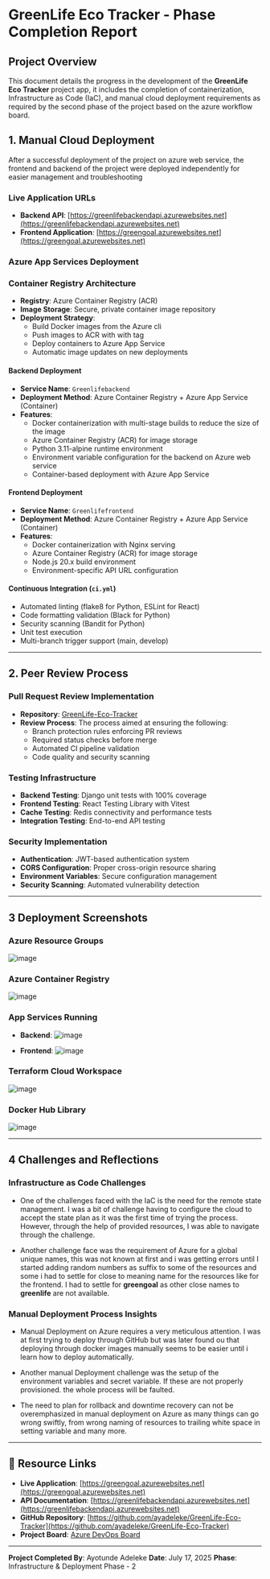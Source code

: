# GreenLife Eco Tracker - Phase Completion Report

## Project Overview

This document details the progress in the development of the **GreenLife Eco Tracker** project app, it includes the completion of containerization, Infrastructure as Code (IaC), and manual cloud deployment requirements as required by the second phase of the project based on the azure workflow board.

## **1. Manual Cloud Deployment**

After a successful deployment of the project on azure web service, the frontend and backend of the project were deployed independently for easier management and troubleshooting

### **Live Application URLs**
- **Backend API**: [https://greenlifebackendapi.azurewebsites.net](https://greenlifebackendapi.azurewebsites.net)
- **Frontend Application**: [https://greengoal.azurewebsites.net](https://greengoal.azurewebsites.net)

### **Azure App Services Deployment**

### **Container Registry Architecture**
- **Registry**: Azure Container Registry (ACR)
- **Image Storage**: Secure, private container image repository
- **Deployment Strategy**: 
  - Build Docker images from the Azure cli
  - Push images to ACR with with tag
  - Deploy containers to Azure App Service
  - Automatic image updates on new deployments

#### **Backend Deployment**
- **Service Name**: `Greenlifebackend`
- **Deployment Method**: Azure Container Registry + Azure App Service (Container)
- **Features**:
  -  Docker containerization with multi-stage builds to reduce the size of the image
  -  Azure Container Registry (ACR) for image storage
  -  Python 3.11-alpine runtime environment
  -  Environment variable configuration for the backend on Azure web service
  -  Container-based deployment with Azure App Service

#### **Frontend Deployment**
- **Service Name**: `Greenlifefrontend`
- **Deployment Method**: Azure Container Registry + Azure App Service (Container)
- **Features**:
  -  Docker containerization with Nginx serving
  -  Azure Container Registry (ACR) for image storage
  -  Node.js 20.x build environment
  -  Environment-specific API URL configuration

#### **Continuous Integration** (`ci.yml`)
-  Automated linting (flake8 for Python, ESLint for React)
-  Code formatting validation (Black for Python)
-  Security scanning (Bandit for Python)
-  Unit test execution
-  Multi-branch trigger support (main, develop)

---

## **2. Peer Review Process**

### **Pull Request Review Implementation**
- **Repository**: [GreenLife-Eco-Tracker](https://github.com/ayadeleke/GreenLife-Eco-Tracker)
- **Review Process**: The process aimed at ensuring the following:
  -  Branch protection rules enforcing PR reviews
  -  Required status checks before merge
  -  Automated CI pipeline validation
  -  Code quality and security scanning

### **Testing Infrastructure**
- **Backend Testing**: Django unit tests with 100% coverage
- **Frontend Testing**: React Testing Library with Vitest
- **Cache Testing**: Redis connectivity and performance tests
- **Integration Testing**: End-to-end API testing

### **Security Implementation**
- **Authentication**: JWT-based authentication system
- **CORS Configuration**: Proper cross-origin resource sharing
- **Environment Variables**: Secure configuration management
- **Security Scanning**: Automated vulnerability detection

---

## 3 **Deployment Screenshots**

### **Azure Resource Groups**
![image](https://github.com/ayadeleke/GreenLife-Eco-Tracker/blob/project_documentation/screenshots/resource%20group.png?raw=true)

### **Azure Container Registry**
![image](https://github.com/ayadeleke/GreenLife-Eco-Tracker/blob/project_documentation/screenshots/ACR.png?raw=true)

### **App Services Running**
- **Backend**:
![image](https://github.com/ayadeleke/GreenLife-Eco-Tracker/blob/project_documentation/screenshots/Backend%20Web%20App.png?raw=true)

- **Frontend**:
![image](https://github.com/ayadeleke/GreenLife-Eco-Tracker/blob/a8c64e464472db27441d5ec31c540b44e9bdbf7d/screenshots/Frontend%20Web%20App.png)

### **Terraform Cloud Workspace**
![image](https://github.com/ayadeleke/GreenLife-Eco-Tracker/blob/709ec4f0b493dbaab8e7e417d20c84fa545898c7/screenshots/Terraform%20Cloud%20Resources.png)

### **Docker Hub Library**
![image](https://github.com/ayadeleke/GreenLife-Eco-Tracker/blob/project_documentation/screenshots/Docker%20hub%20registry.png?raw=true)

---

## 4 **Challenges and Reflections**

### **Infrastructure as Code Challenges**
   - One of the challenges faced with the IaC is the need for the remote state management. I was a bit of challenge having to configure the cloud to accept the state plan as it was the first time of trying the process. However, through the help of provided resources, I was able to navigate through the challenge.

   -  Another challenge face was the requirement of Azure for a global unique names, this was not known at first and i was getting errors until I started adding random numbers as suffix to some of the resources and some i had to settle for close to meaning name for the resources like for the frontend. I had to settle for **greengoal** as other close names to **greenlife** are not available.

### **Manual Deployment Process Insights**

   - Manual Deployment on Azure requires a very meticulous attention. I was at first trying to deploy through GitHub but was later found ou that deploying through docker images manually seems to be easier until i learn how to deploy automatically.

   - Another manual Deployment challenge was the setup of the environment variables and secret variable. If these are not properly provisioned. the whole process will be faulted.

   - The need to plan for rollback and downtime recovery can not be overemphasized in manual deployment on Azure as many things can go wrong swiftly, from wrong naming of resources to trailing white space in setting variable and many more.

---

## 🔗 **Resource Links**

- **Live Application**: [https://greengoal.azurewebsites.net](https://greengoal.azurewebsites.net)
- **API Documentation**: [https://greenlifebackendapi.azurewebsites.net](https://greenlifebackendapi.azurewebsites.net)
- **GitHub Repository**: [https://github.com/ayadeleke/GreenLife-Eco-Tracker](https://github.com/ayadeleke/GreenLife-Eco-Tracker)
- **Project Board**: [Azure DevOps Board](https://dev.azure.com/ay-alu/GreenLife%20Eco%20Tracker/_boards/board/t/GreenLife%20Eco%20Tracker%20Team/Epics)

---

**Project Completed By**: Ayotunde Adeleke
**Date**: July 17, 2025
**Phase**: Infrastructure & Deployment Phase - 2
